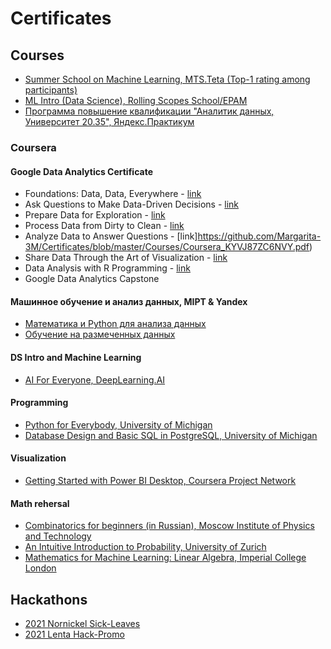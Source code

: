 # Certificates

## Courses
* [Summer School on Machine Learning, MTS.Teta (Top-1 rating among participants)](https://github.com/Margarita-3M/Certificates/blob/master/Courses/MTS.Teta_ML.pdf)
* [ML Intro (Data Science), Rolling Scopes School/EPAM](https://github.com/Margarita-3M/Certificates/blob/master/Courses/RS_Intro_to_ML.pdf)
* [Программа повышение квалификации "Аналитик данных, Университет 20.35", Яндекс.Практикум](https://github.com/Margarita-3M/Certificates/blob/master/Courses/YaPracticum_DataAnalysis.pdf)

### Coursera

#### Google Data Analytics Certificate
* Foundations: Data, Data, Everywhere - [link](https://github.com/Margarita-3M/Certificates/blob/master/Courses/Coursera_EUFCUZFAU6DS.pdf)
* Ask Questions to Make Data-Driven Decisions - [link](https://github.com/Margarita-3M/Certificates/blob/master/Courses/Coursera_GZTSV27XW4U3.pdf)
* Prepare Data for Exploration - [link](https://github.com/Margarita-3M/Certificates/blob/master/Courses/Coursera_5RWT2X7N6DC6.pdf)
* Process Data from Dirty to Clean - [link](https://github.com/Margarita-3M/Certificates/blob/master/Courses/Coursera_5PAF76PWVUCZ.pdf)
* Analyze Data to Answer Questions - [link]https://github.com/Margarita-3M/Certificates/blob/master/Courses/Coursera_KYVJ87ZC6NVY.pdf)
* Share Data Through the Art of Visualization - [link](https://github.com/Margarita-3M/Certificates/blob/master/Courses/Coursera_Q9BKPXAKTH6B.pdf)
* Data Analysis with R Programming - [link](https://github.com/Margarita-3M/Certificates/blob/master/Courses/Coursera_QYUPZNP3RSCF.pdf)
* Google Data Analytics Capstone

#### Машинное обучение и анализ данных, MIPT & Yandex
* [Математика и Python для анализа данных](https://github.com/Margarita-3M/Certificates/blob/master/Courses/Coursera_QXJHZA9JYNP8.pdf)
* [Обучение на размеченных данных](https://github.com/Margarita-3M/Certificates/blob/master/Courses/Coursera_UFLCD4RN78GY.pdf)

#### DS Intro and Machine Learning
* [AI For Everyone, DeepLearning.AI](https://github.com/Margarita-3M/Certificates/blob/master/Courses/Coursera_LK3AMWSGPMF5.pdf)

#### Programming
* [Python for Everybody, University of Michigan](https://github.com/Margarita-3M/Certificates/blob/master/Courses/Coursera_QLRJXGLTKZZG.pdf)
* [Database Design and Basic SQL in PostgreSQL, University of Michigan](https://github.com/Margarita-3M/Certificates/blob/master/Courses/Coursera_QLRJXGLTKZZG.pdf)

#### Visualization
* [Getting Started with Power BI Desktop, Coursera Project Network](https://github.com/Margarita-3M/Certificates/blob/master/Courses/Coursera_943JTHNCJMKT.pdf)

#### Math rehersal
* [Combinatorics for beginners (in Russian), Moscow Institute of Physics and Technology](https://github.com/Margarita-3M/Certificates/blob/master/Courses/Coursera_8BX88J7NUXK2.pdf)
* [An Intuitive Introduction to Probability, University of Zurich](https://github.com/Margarita-3M/Certificates/blob/master/Courses/Coursera_F5KZGTEQPZP6.pdf)
* [Mathematics for Machine Learning: Linear Algebra, Imperial College London](https://github.com/Margarita-3M/Certificates/blob/master/Courses/Coursera_WP6ARRLK5YFX.pdf)

## Hackathons
* [2021 Nornickel Sick-Leaves](https://github.com/Margarita-3M/Certificates/blob/master/Hackathons/2021_Hackaton_Nornickel.pdf)
* [2021 Lenta Hack-Promo](https://github.com/Margarita-3M/Certificates/blob/master/Hackathons/2021_Hackathon_HackPromo.pdf)
